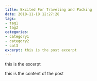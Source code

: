```yaml
---
title: Excited For Traveling and Packing
date: 2018-11-18 12:27:28
tags:
- tag1
- tag2
categories:
- category1
- category2
- cat3
excerpt: this is the post excerpt
---
```

this is the excerpt
<!-- more -->
this is the content of the post